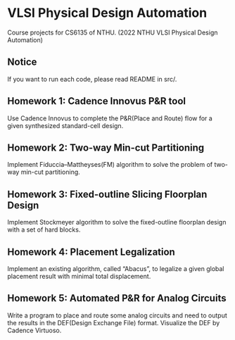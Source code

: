# VLSI Physical Design Automation
Course projects for CS6135 of NTHU.
(2022 NTHU VLSI Physical Design Automation)

## Notice 
If you want to run each code, please read README in src/.

## Homework 1: Cadence Innovus P&R tool
Use Cadence Innovus to complete the P&R(Place and Route) flow for a given synthesized standard-cell design.

## Homework 2: Two-way Min-cut Partitioning
Implement Fiduccia–Mattheyses(FM) algorithm to solve the problem of two-way min-cut partitioning.

## Homework 3: Fixed-outline Slicing Floorplan Design
Implement Stockmeyer algorithm to solve the fixed-outline floorplan design with a set of hard blocks.

## Homework 4: Placement Legalization
Implement an existing algorithm, called “Abacus”, to legalize a given global placement result with minimal total displacement.

## Homework 5: Automated P&R for Analog Circuits
Write a program to place and route some analog circuits and need to output the results in the DEF(Design Exchange File) format. Visualize the DEF by Cadence Virtuoso.
